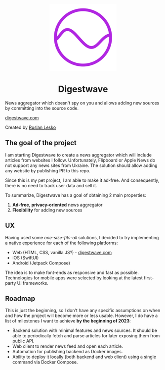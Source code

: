 <p align="center">
  <img 
    src="https://github.com/ruslanlesko/digestwave/raw/main/logo/main.png" 
    alt="Digestwave logo"
    width="216"
    height="216"
  />
</p>

<h1 align="center">Digestwave</h1>

News aggregator which doesn't spy on you and allows adding new sources by committing into the source code.

[digestwave.com](https://digestwave.com/)

Created by [Ruslan Lesko](https://leskor.com)

## The goal of the project

I am starting Digestwave to create a news aggregator which will include articles from websites I follow. Unfortunately, Flipboard or Apple News do not support any news sites from Ukraine. The solution should allow adding any website by publishing PR to this repo. 

Since this is my pet project, I am able to make it ad-free. And consequently, there is no need to track user data and sell it. 

To summarize, Digestwave has a goal of obtaining 2 main properties:
1. **Ad-free**, **privacy-oriented** news aggregator
2. **Flexibility** for adding new sources

## UX

Having used some *one-size-fits-all* solutions, I decided to try implementing a native experience for each of the following platforms:

* Web (HTML, CSS, vanilla JS?) - [digestwave.com](https://digestwave.com/)
* iOS (SwiftUI)
* Android (Jetpack Compose)

The idea is to make font-ends as responsive and fast as possible. Technologies for mobile apps were selected by looking at the latest first-party UI frameworks.

## Roadmap

This is just the beginning, so I don't have any specific assumptions on when and how the project will become more or less usable. However, I do have a list of milestones I want to achieve **by the beginning of 2023**:

* Backend solution with minimal features and news sources. It should be able to periodically fetch and parse articles for later exposing them from public API.
* Web client to render news feed and open each article.
* Automation for publishing backend as Docker images.
* Ability to deploy it locally (both backend and web client) using a single command via Docker Compose.
